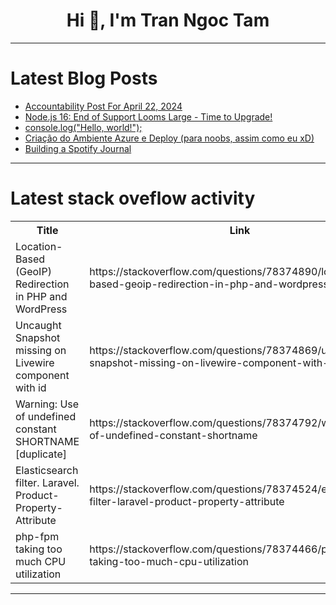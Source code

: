 <h1 align="center">Hi 👋, I'm Tran Ngoc Tam</h1>

---

# Latest Blog Posts 
<!-- BLOG-POST-LIST:START -->
- [Accountability Post For April 22, 2024](https://dev.to/grimkillingbeck/accountability-post-for-april-22-2024-13i6)
- [Node.js 16: End of Support Looms Large - Time to Upgrade!](https://dev.to/akbaralihussain/nodejs-16-end-of-support-looms-large-time-to-upgrade-1bn9)
- [console.log&lpar;&quot;Hello, world!&quot;&rpar;;](https://dev.to/ticha/consoleloghello-world-hcg)
- [Criação do Ambiente Azure e Deploy &lpar;para noobs, assim como eu xD&rpar;](https://dev.to/pedross11/criacao-do-ambiente-azure-e-deploy-mais-facil-possivel-3lc)
- [Building a Spotify Journal](https://dev.to/victordelcarpio/building-a-spotify-journal-232j)
<!-- BLOG-POST-LIST:END -->

---

# Latest stack oveflow activity
<table>
  <tr><th>Title</th><th>Link</th></tr>
  <!-- STACKOVERFLOW:START --><tr><td>Location-Based &lpar;GeoIP&rpar; Redirection in PHP and WordPress</td><td>https://stackoverflow.com/questions/78374890/location-based-geoip-redirection-in-php-and-wordpress</td></tr><tr><td>Uncaught Snapshot missing on Livewire component with id</td><td>https://stackoverflow.com/questions/78374869/uncaught-snapshot-missing-on-livewire-component-with-id</td></tr><tr><td>Warning: Use of undefined constant SHORTNAME [duplicate]</td><td>https://stackoverflow.com/questions/78374792/warning-use-of-undefined-constant-shortname</td></tr><tr><td>Elasticsearch filter. Laravel. Product-Property-Attribute</td><td>https://stackoverflow.com/questions/78374524/elasticsearch-filter-laravel-product-property-attribute</td></tr><tr><td>php-fpm taking too much CPU utilization</td><td>https://stackoverflow.com/questions/78374466/php-fpm-taking-too-much-cpu-utilization</td></tr><!-- STACKOVERFLOW:END -->
</table>

---


